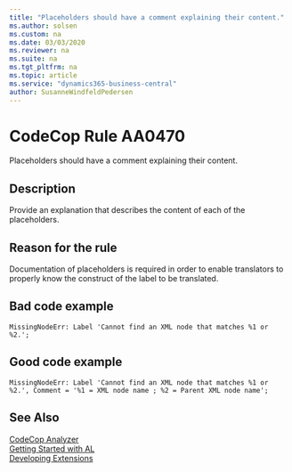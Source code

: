 ```yaml
---
title: "Placeholders should have a comment explaining their content."
ms.author: solsen
ms.custom: na
ms.date: 03/03/2020
ms.reviewer: na
ms.suite: na
ms.tgt_pltfrm: na
ms.topic: article
ms.service: "dynamics365-business-central"
author: SusanneWindfeldPedersen
---
```

[//]: # (START>DO_NOT_EDIT)
[//]: # (IMPORTANT:Do not edit any of the content between here and the END>DO_NOT_EDIT.)
[//]: # (Any modifications should be made in the .xml files in the ModernDev repo.)
# CodeCop Rule AA0470
Placeholders should have a comment explaining their content.  

## Description
Provide an explanation that describes the content of each of the placeholders.

[//]: # (IMPORTANT: END>DO_NOT_EDIT)

## Reason for the rule

Documentation of placeholders is required in order to enable translators to properly know the construct of the label to be translated.

## Bad code example
```
MissingNodeErr: Label 'Cannot find an XML node that matches %1 or %2.'; 
```

## Good code example
```
MissingNodeErr: Label 'Cannot find an XML node that matches %1 or %2.', Comment = '%1 = XML node name ; %2 = Parent XML node name';
```

## See Also  
[CodeCop Analyzer](codecop.md)  
[Getting Started with AL](../devenv-get-started.md)  
[Developing Extensions](../devenv-dev-overview.md)  